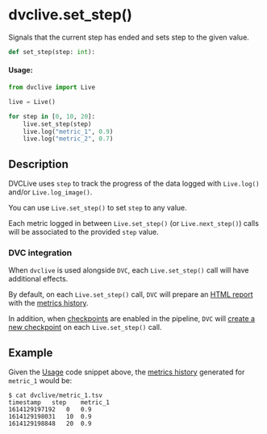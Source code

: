 # dvclive.set_step()

Signals that the current step has ended and sets step to the given value.

```py
def set_step(step: int):
```

#### Usage:

```py
from dvclive import Live

live = Live()

for step in [0, 10, 20]:
    live.set_step(step)
    live.log("metric_1", 0.9)
    live.log("metric_2", 0.7)
```

## Description

DVCLive uses `step` to track the progress of the data logged with `Live.log()`
and/or `Live.log_image()`.

You can use `Live.set_step()` to set `step` to any value.

Each metric logged in between `Live.set_step()` (or `Live.next_step()`) calls
will be associated to the provided `step` value.

### DVC integration

When `dvclive` is used alongside `DVC`, each `Live.set_step()` call will have
additional effects.

By default, on each `Live.set_step()` call, `DVC` will prepare an
[HTML report](/doc/dvclive/dvclive-with-dvc#html-report) with the
[metrics history](/doc/dvclive/get-started#lhistory).

In addition, when
[checkpoints](/doc/user-guide/experiment-management/checkpoints) are enabled in
the <abbr>pipeline</abbr>, `DVC` will
[create a new checkpoint](/doc/dvclive/dvclive-with-dvc#checkpoints) on each
`Live.set_step()` call.

## Example

Given the [Usage](#usage) code snippet above, the
[metrics history](/doc/dvclive/live/log#step-updates) generated for `metric_1`
would be:

```dvc
$ cat dvclive/metric_1.tsv
timestamp	step	metric_1
1614129197192	0	0.9
1614129198031   10	0.9
1614129198848	20	0.9
```
